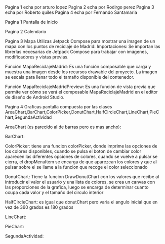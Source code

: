 Pagina 1 echa por arturo lopez
Pagina 2 echa por Rodirgo perez
Pagina 3 echa por Roberto quiles
Pagina 4 echa por Fernando Santamaria


Pagina 1 Pantalla de inicio

Pagina 2 Calendario

Pagina 3 Mapa
Utilizas Jetpack Compose para mostrar una imagen de un mapa con los puntos de reciclaje de Madrid.
Importaciones: Se importan las librerías necesarias de Jetpack Compose para trabajar con imágenes, modificadores y vistas previas.

Función MapaReciclajeMadrid: Es una función composable que carga y muestra una imagen desde los recursos drawable del proyecto. La imagen se escala para llenar todo el tamaño disponible del contenedor.

Función MapaReciclajeMadridPreview: Es una función de vista previa que permite ver cómo se verá el composable MapaReciclajeMadrid en el editor de diseño de Android Studio.

Pagina 4 Graficas
pantalla compuesta por las clases AreaChart,BarChart,ColorPicker,DonutChart,HalfCircleChart,LineChart,PieChart,SegundaActividad

AreaChart (es parecido al de barras pero es mas ancho):


BarChart:


ColorPicker:
tiene una funcion colorPicker, donde imprime las opciones de los colores disponibles, cuando se pulsa el boton de cambiar color aparecen las diferentes opciones de colores, cuando se vuelve a pulsar se cierra, el dropMenuItem se encarga de que aparezcan los colores y que al pulsar sobre el se llame a la funcion que recoge el color seleccionado

DonutChart:
Tiene la funcion DrawDonutChart con los valores que recibe al introducir el valor el usuario y una lista de colores, se crea un canvas con las proporciones de la grafica, luego se encarga de determinar cuanto ocupa cada valor y el tamaño del circulo interior

HalfCircleChart:
es igual que donutChart pero varia el angulo inicial que en vez de 360 grados es 180 grados

LineChart:


PieChart:


SegundaActividad:
